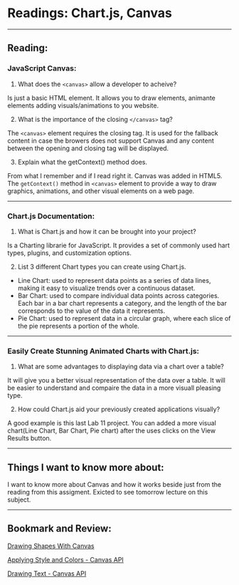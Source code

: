 # Readings: Chart.js, Canvas

---

## Reading:

### JavaScript Canvas:

1. What does the `<canvas>` allow a developer to acheive?

Is just a basic HTML element. It allows you to draw elements, animante elements adding visuals/animations to you website.  

2. What is the importance of the closing `</canvas>` tag?

The `<canvas>` element requires the closing tag.  It is used for the fallback content in case the browers does not support Canvas and any content between the opening and closing tag will be displayed.

3. Explain what the getContext() method does.

From what I remember and if I read right it. Canvas was added in HTML5.  The `getContext()` method in `<canvas>` element to  provide a way to draw graphics, animations, and other visual elements on a web page.

---

### Chart.js Documentation:

1. What is Chart.js and how it can be brought into your project?

Is a Charting librarie for JavaScript.  It provides a set of commonly used hart types, plugins, and customization options. 

2. List 3 different Chart types you can create using Chart.js.

- Line Chart: used to represent data points as a series of data lines, making it easy to visualize trends over a continuous dataset. 
- Bar Chart: used to compare individual data points across categories. Each bar in a bar chart represents a category, and the length of the bar corresponds to the value of the data it represents.
- Pie Chart: used to represent data in a circular graph, where each slice of the pie represents a portion of the whole. 

---

### Easily Create Stunning Animated Charts with Chart.js:

1. What are some advantages to displaying data via a chart over a table?

It will give you a better visual representation of the data over a table. It will be easier to understand and compaire the data in a more visuall pleasing type.


2. How could Chart.js aid your previously created applications visually?

A good example is this last Lab 11 project. You can added a more visual chart(Line Chart, Bar Chart, Pie chart) after the uses clicks on the View Results button.


---

## Things I want to know more about:
I want to know more about Canvas and how it works beside just from the reading from this assigment. Exicted to see tomorrow lecture on this subject.

---

## Bookmark and Review:

[Drawing Shapes With Canvas](https://developer.mozilla.org/en-US/docs/Web/API/Canvas_API/Tutorial/Drawing_shapes)

[Applying Style and Colors - Canvas API](https://developer.mozilla.org/en-US/docs/Web/API/Canvas_API/Tutorial/Applying_styles_and_colors)

[Drawing Text - Canvas API](https://developer.mozilla.org/en-US/docs/Web/API/Canvas_API/Tutorial/Drawing_text)
